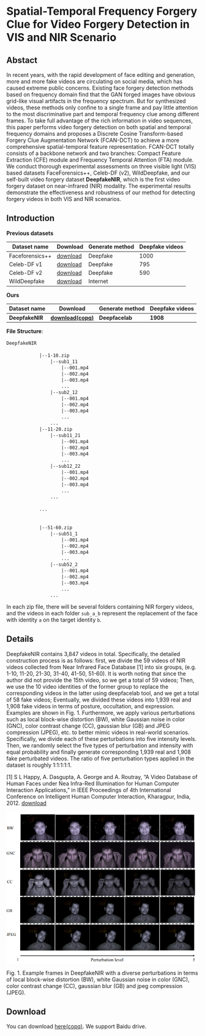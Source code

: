 # Spatial-Temporal Frequency Forgery Clue for Video Forgery Detection in VIS and NIR Scenario


##  Abstact
   In recent years, with the rapid development of face editing and generation, more and more fake videos are circulating on social media, which has caused extreme public concerns. Existing face forgery detection methods based on frequency domain find that the GAN forged images have obvious grid-like visual artifacts in the frequency spectrum. But for synthesized videos, these methods only confine to a single frame and pay little attention to the most discriminative part and temporal frequency clue among different frames. To take full advantage of the rich information in video sequences, this paper performs video forgery detection on both spatial and temporal frequency domains and proposes a Discrete Cosine Transform-based Forgery Clue Augmentation Network (FCAN-DCT) to achieve a more comprehensive spatial-temporal feature representation. FCAN-DCT totally consists of a backbone network and two branches: Compact Feature Extraction (CFE) module  and Frequency Temporal Attention (FTA) module. We conduct thorough experimental assessments on three visible light (VIS) based datasets FaceForensics++, Celeb-DF (v2), WildDeepfake, and our self-built video forgery dataset **DeepfakeNIR**, which is the first video forgery dataset on near-infrared (NIR) modality. The experimental results demonstrate the effectiveness and robustness of our method for detecting forgery videos in both VIS and NIR scenarios.


## Introduction
   **Previous datasets**
   
   |       Dataset name       |         Download         |Generate method|      Deepfake videos     | 
   |--------------------------|--------------------------|----|--------------------------|
   |   Faceforensics++        |[download](https://github.com/ondyari/FaceForensics)|Deepfake|1000|
   |Celeb-DF v1|[download](https://github.com/danmohaha/celeb-deepfakeforensics)|Deepfake|795|
   |Celeb-DF v2|[download](https://github.com/danmohaha/celeb-deepfakeforensics)|Deepfake|590|
   |   WildDeepfake   |[download](https://github.com/deepfakeinthewild/deepfake-in-the-wild#download)|Internet|
   
   **Ours**
   
   |       Dataset name       |         Download         |Generate method|      Deepfake videos     | 
   |--------------------------|--------------------------|----|--------------------------|
   |   **DeepfakeNIR**   |[**download(copq)**](https://pan.baidu.com/s/1riKmooLu19ikZG1VsUJOJg)|**Deepfacelab**|**1908**|


**File Structure**:
~~~
DeepfakeNIR

            |--1-10.zip
                |--sub1_11
                    |--001.mp4
                    |--002.mp4
                    |--003.mp4
                    ...
                |--sub2_12
                    |--001.mp4
                    |--002.mp4
                    |--003.mp4
                    ...
                ...
            |--11-20.zip
                |--sub11_21
                    |--001.mp4
                    |--002.mp4
                    |--003.mp4
                    ...
                |--sub12_22
                    |--001.mp4
                    |--002.mp4
                    |--003.mp4
                    ...
                ...
            
            ...


            |--51-60.zip
                |--sub51_1
                    |--001.mp4
                    |--002.mp4
                    |--003.mp4
                    ...
                |--sub52_2
                    |--001.mp4
                    |--002.mp4
                    |--003.mp4
                    ...
                ...

~~~

In each zip file, there will be several folders containing NIR forgery videos, and the videos in each folder `sub_a_b` represent the replacement of the face with identity `a` on the target identity `b`.



## Details
DeepfakeNIR contains 3,847 videos in total. Specifically, the detailed construction process is as follows: first, we divide the  59 videos of NIR videos collected from Near Infrared Face Database [1] into six groups, (e.g. 1-10, 11-20, 21-30, 31-40, 41-50, 51-60). It is worth noting that since the author did not provide the 15th video, so we get a total of 59 videos; Then, we use the 10 video identities of the former group to replace the corresponding videos in the latter using deepfacelab tool, and we get a total of 58 fake videos; Eventually, we divided these videos into 1,939 real and  1,908 fake videos in terms of posture, occultation, and expression. Examples are shown in Fig. 1. Furthermore, we apply various perturbations such as local block-wise distortion (BW), white Gaussian noise in color (GNC), color contrast change (CC), gaussian blur (GB) and JPEG compression (JPEG),  etc. to better mimic videos in real-world scenarios. Specifically, we divide each of these perturbations into five intensity levels. Then, we randomly select the five types of perturbation and intensity with equal probability and finally generate corresponding 1,939 real and 1,908 fake perturbated videos. The ratio of five perturbation types applied in the dataset is roughly 1:1:1:1:1.

[1] S L Happy, A. Dasgupta, A. George and A. Routray, “A Video Database of Human Faces under Nea Infra-Red Illumination for Human Computer Interaction Applications,” in IEEE Proceedings of 4th International Conference on Intelligent Human Computer Interaction, Kharagpur, India, 2012. [download](https://sites.google.com/site/nirdatabase/download)
<p align="center">
<img src="./DeepfakeNIR.png"  alt="DeepfakeNIR" title="DeepfakeNIR" align="center", width="660"></img>
</p>   
   Fig. 1. Example frames in DeepfakeNIR with a diverse perturbations in terms of local block-wise distortion (BW), white Gaussian noise in color (GNC), color contrast change (CC), gaussian blur (GB) and jpeg compression (JPEG).




## Download
You can download [here(copq)](https://pan.baidu.com/s/1riKmooLu19ikZG1VsUJOJg). We support Baidu drive.
